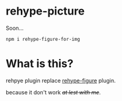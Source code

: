 # rehype-picture

Soon... 

```bash
npm i rehype-figure-for-img
```

# What is this?

rehpye plugin replace [rehype-figure](https://github.com/josestg/rehype-figure) plugin.

because it don't work ~~*at lest with me*~~.

